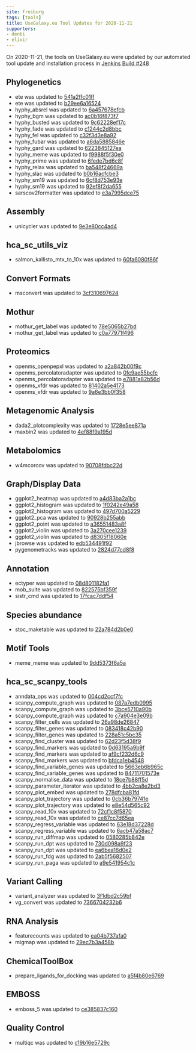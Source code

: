 ```yaml
---
site: freiburg
tags: [tools]
title: UseGalaxy.eu Tool Updates for 2020-11-21
supporters:
- denbi
- elixir
---
```


On 2020-11-21, the tools on UseGalaxy.eu were updated by our automated tool update and installation process in [Jenkins Build #248](https://build.galaxyproject.eu/job/usegalaxy-eu/job/install-tools/#248/)


## Phylogenetics

- ete was updated to [541a2ffc01ff](https://toolshed.g2.bx.psu.edu/view/earlhaminst/ete/541a2ffc01ff)
- ete was updated to [b29ee6a16524](https://toolshed.g2.bx.psu.edu/view/earlhaminst/ete/b29ee6a16524)
- hyphy_absrel was updated to [6a457678efcb](https://toolshed.g2.bx.psu.edu/view/iuc/hyphy_absrel/6a457678efcb)
- hyphy_bgm was updated to [ac0b16f873f7](https://toolshed.g2.bx.psu.edu/view/iuc/hyphy_bgm/ac0b16f873f7)
- hyphy_busted was updated to [9c62228ef17c](https://toolshed.g2.bx.psu.edu/view/iuc/hyphy_busted/9c62228ef17c)
- hyphy_fade was updated to [c1244c2d8bbc](https://toolshed.g2.bx.psu.edu/view/iuc/hyphy_fade/c1244c2d8bbc)
- hyphy_fel was updated to [c32f3d3e8a92](https://toolshed.g2.bx.psu.edu/view/iuc/hyphy_fel/c32f3d3e8a92)
- hyphy_fubar was updated to [a6da5885846e](https://toolshed.g2.bx.psu.edu/view/iuc/hyphy_fubar/a6da5885846e)
- hyphy_gard was updated to [6223845127ea](https://toolshed.g2.bx.psu.edu/view/iuc/hyphy_gard/6223845127ea)
- hyphy_meme was updated to [f9988f5f30e0](https://toolshed.g2.bx.psu.edu/view/iuc/hyphy_meme/f9988f5f30e0)
- hyphy_prime was updated to [6fede7bd6c8f](https://toolshed.g2.bx.psu.edu/view/iuc/hyphy_prime/6fede7bd6c8f)
- hyphy_relax was updated to [ba548f24669a](https://toolshed.g2.bx.psu.edu/view/iuc/hyphy_relax/ba548f24669a)
- hyphy_slac was updated to [b0b16acfcbe3](https://toolshed.g2.bx.psu.edu/view/iuc/hyphy_slac/b0b16acfcbe3)
- hyphy_sm19 was updated to [6cf8d753e93e](https://toolshed.g2.bx.psu.edu/view/iuc/hyphy_sm19/6cf8d753e93e)
- hyphy_sm19 was updated to [92ef8f2da655](https://toolshed.g2.bx.psu.edu/view/iuc/hyphy_sm19/92ef8f2da655)
- sarscov2formatter was updated to [e3a7995dce75](https://toolshed.g2.bx.psu.edu/view/iuc/sarscov2formatter/e3a7995dce75)

## Assembly

- unicycler was updated to [9e3e80cc4ad4](https://toolshed.g2.bx.psu.edu/view/iuc/unicycler/9e3e80cc4ad4)

## hca_sc_utils_viz

- salmon_kallisto_mtx_to_10x was updated to [60fa6080f86f](https://toolshed.g2.bx.psu.edu/view/ebi-gxa/salmon_kallisto_mtx_to_10x/60fa6080f86f)

## Convert Formats

- msconvert was updated to [3cf310697624](https://toolshed.g2.bx.psu.edu/view/galaxyp/msconvert/3cf310697624)

## Mothur

- mothur_get_label was updated to [78e5065b27bd](https://toolshed.g2.bx.psu.edu/view/iuc/mothur_get_label/78e5065b27bd)
- mothur_get_label was updated to [c0a77971f496](https://toolshed.g2.bx.psu.edu/view/iuc/mothur_get_label/c0a77971f496)

## Proteomics

- openms_openpepxl was updated to [a2a842b00f9c](https://toolshed.g2.bx.psu.edu/view/galaxyp/openms_openpepxl/a2a842b00f9c)
- openms_percolatoradapter was updated to [0fc9ae55bcfc](https://toolshed.g2.bx.psu.edu/view/galaxyp/openms_percolatoradapter/0fc9ae55bcfc)
- openms_percolatoradapter was updated to [e7881a82b56d](https://toolshed.g2.bx.psu.edu/view/galaxyp/openms_percolatoradapter/e7881a82b56d)
- openms_xfdr was updated to [81402a5e4173](https://toolshed.g2.bx.psu.edu/view/galaxyp/openms_xfdr/81402a5e4173)
- openms_xfdr was updated to [9a6e3bb0f358](https://toolshed.g2.bx.psu.edu/view/galaxyp/openms_xfdr/9a6e3bb0f358)

## Metagenomic Analysis

- dada2_plotcomplexity was updated to [1728e5ee871a](https://toolshed.g2.bx.psu.edu/view/iuc/dada2_plotcomplexity/1728e5ee871a)
- maxbin2 was updated to [4ef88f9a195d](https://toolshed.g2.bx.psu.edu/view/mbernt/maxbin2/4ef88f9a195d)

## Metabolomics

- w4mcorcov was updated to [90708fdbc22d](https://toolshed.g2.bx.psu.edu/view/eschen42/w4mcorcov/90708fdbc22d)

## Graph/Display Data

- ggplot2_heatmap was updated to [a4d83ba2a1bc](https://toolshed.g2.bx.psu.edu/view/iuc/ggplot2_heatmap/a4d83ba2a1bc)
- ggplot2_histogram was updated to [1f0242e49a58](https://toolshed.g2.bx.psu.edu/view/iuc/ggplot2_histogram/1f0242e49a58)
- ggplot2_histogram was updated to [497d700a5229](https://toolshed.g2.bx.psu.edu/view/iuc/ggplot2_histogram/497d700a5229)
- ggplot2_pca was updated to [90928b255abb](https://toolshed.g2.bx.psu.edu/view/iuc/ggplot2_pca/90928b255abb)
- ggplot2_point was updated to [a36551483a8f](https://toolshed.g2.bx.psu.edu/view/iuc/ggplot2_point/a36551483a8f)
- ggplot2_violin was updated to [3a270cee1239](https://toolshed.g2.bx.psu.edu/view/iuc/ggplot2_violin/3a270cee1239)
- ggplot2_violin was updated to [d8305f18060e](https://toolshed.g2.bx.psu.edu/view/iuc/ggplot2_violin/d8305f18060e)
- jbrowse was updated to [edb534491f92](https://toolshed.g2.bx.psu.edu/view/iuc/jbrowse/edb534491f92)
- pygenometracks was updated to [2824d77cd8f8](https://toolshed.g2.bx.psu.edu/view/iuc/pygenometracks/2824d77cd8f8)

## Annotation

- ectyper was updated to [08d801182fa1](https://toolshed.g2.bx.psu.edu/view/nml/ectyper/08d801182fa1)
- mob_suite was updated to [822575bf359f](https://toolshed.g2.bx.psu.edu/view/nml/mob_suite/822575bf359f)
- sistr_cmd was updated to [17fcac7ddf54](https://toolshed.g2.bx.psu.edu/view/nml/sistr_cmd/17fcac7ddf54)

## Species abundance

- stoc_maketable was updated to [22a784d2b0e0](https://toolshed.g2.bx.psu.edu/view/ecology/stoc_maketable/22a784d2b0e0)

## Motif Tools

- meme_meme was updated to [9dd5373f6a5a](https://toolshed.g2.bx.psu.edu/view/iuc/meme_meme/9dd5373f6a5a)

## hca_sc_scanpy_tools

- anndata_ops was updated to [004cd2ccf7fc](https://toolshed.g2.bx.psu.edu/view/ebi-gxa/anndata_ops/004cd2ccf7fc)
- scanpy_compute_graph was updated to [087a7edb0995](https://toolshed.g2.bx.psu.edu/view/ebi-gxa/scanpy_compute_graph/087a7edb0995)
- scanpy_compute_graph was updated to [3bce5710a90b](https://toolshed.g2.bx.psu.edu/view/ebi-gxa/scanpy_compute_graph/3bce5710a90b)
- scanpy_compute_graph was updated to [c7a904e3e09b](https://toolshed.g2.bx.psu.edu/view/ebi-gxa/scanpy_compute_graph/c7a904e3e09b)
- scanpy_filter_cells was updated to [26a98de26847](https://toolshed.g2.bx.psu.edu/view/ebi-gxa/scanpy_filter_cells/26a98de26847)
- scanpy_filter_genes was updated to [083418c42b90](https://toolshed.g2.bx.psu.edu/view/ebi-gxa/scanpy_filter_genes/083418c42b90)
- scanpy_filter_genes was updated to [228a51c5bc35](https://toolshed.g2.bx.psu.edu/view/ebi-gxa/scanpy_filter_genes/228a51c5bc35)
- scanpy_find_cluster was updated to [62d23f5d38f9](https://toolshed.g2.bx.psu.edu/view/ebi-gxa/scanpy_find_cluster/62d23f5d38f9)
- scanpy_find_markers was updated to [0d63195a9b9f](https://toolshed.g2.bx.psu.edu/view/ebi-gxa/scanpy_find_markers/0d63195a9b9f)
- scanpy_find_markers was updated to [af9cf232d6c9](https://toolshed.g2.bx.psu.edu/view/ebi-gxa/scanpy_find_markers/af9cf232d6c9)
- scanpy_find_markers was updated to [bfdca1eb4548](https://toolshed.g2.bx.psu.edu/view/ebi-gxa/scanpy_find_markers/bfdca1eb4548)
- scanpy_find_variable_genes was updated to [5663eb6b965c](https://toolshed.g2.bx.psu.edu/view/ebi-gxa/scanpy_find_variable_genes/5663eb6b965c)
- scanpy_find_variable_genes was updated to [84711701573e](https://toolshed.g2.bx.psu.edu/view/ebi-gxa/scanpy_find_variable_genes/84711701573e)
- scanpy_normalise_data was updated to [18ce7b88ff5d](https://toolshed.g2.bx.psu.edu/view/ebi-gxa/scanpy_normalise_data/18ce7b88ff5d)
- scanpy_parameter_iterator was updated to [4bb2ca8e2bd3](https://toolshed.g2.bx.psu.edu/view/ebi-gxa/scanpy_parameter_iterator/4bb2ca8e2bd3)
- scanpy_plot_embed was updated to [278dfcba81fd](https://toolshed.g2.bx.psu.edu/view/ebi-gxa/scanpy_plot_embed/278dfcba81fd)
- scanpy_plot_trajectory was updated to [0cb36b79741e](https://toolshed.g2.bx.psu.edu/view/ebi-gxa/scanpy_plot_trajectory/0cb36b79741e)
- scanpy_plot_trajectory was updated to [e8e54d565c92](https://toolshed.g2.bx.psu.edu/view/ebi-gxa/scanpy_plot_trajectory/e8e54d565c92)
- scanpy_read_10x was updated to [72cf1c8f5870](https://toolshed.g2.bx.psu.edu/view/ebi-gxa/scanpy_read_10x/72cf1c8f5870)
- scanpy_read_10x was updated to [ce87cc7d65ea](https://toolshed.g2.bx.psu.edu/view/ebi-gxa/scanpy_read_10x/ce87cc7d65ea)
- scanpy_regress_variable was updated to [63e18d37228d](https://toolshed.g2.bx.psu.edu/view/ebi-gxa/scanpy_regress_variable/63e18d37228d)
- scanpy_regress_variable was updated to [6acb47a58ac7](https://toolshed.g2.bx.psu.edu/view/ebi-gxa/scanpy_regress_variable/6acb47a58ac7)
- scanpy_run_diffmap was updated to [0580285b842e](https://toolshed.g2.bx.psu.edu/view/ebi-gxa/scanpy_run_diffmap/0580285b842e)
- scanpy_run_dpt was updated to [730d098a9f23](https://toolshed.g2.bx.psu.edu/view/ebi-gxa/scanpy_run_dpt/730d098a9f23)
- scanpy_run_dpt was updated to [ea6bea16d0e2](https://toolshed.g2.bx.psu.edu/view/ebi-gxa/scanpy_run_dpt/ea6bea16d0e2)
- scanpy_run_fdg was updated to [2ab5f5682507](https://toolshed.g2.bx.psu.edu/view/ebi-gxa/scanpy_run_fdg/2ab5f5682507)
- scanpy_run_paga was updated to [a9e541954c1c](https://toolshed.g2.bx.psu.edu/view/ebi-gxa/scanpy_run_paga/a9e541954c1c)

## Variant Calling

- variant_analyzer was updated to [3f1dbd2c59bf](https://toolshed.g2.bx.psu.edu/view/iuc/variant_analyzer/3f1dbd2c59bf)
- vg_convert was updated to [7366704232b6](https://toolshed.g2.bx.psu.edu/view/iuc/vg_convert/7366704232b6)

## RNA Analysis

- featurecounts was updated to [ea04b737afa0](https://toolshed.g2.bx.psu.edu/view/iuc/featurecounts/ea04b737afa0)
- migmap was updated to [29ec7b3a458b](https://toolshed.g2.bx.psu.edu/view/iuc/migmap/29ec7b3a458b)

## ChemicalToolBox

- prepare_ligands_for_docking was updated to [a5f4b80e6769](https://toolshed.g2.bx.psu.edu/view/bgruening/prepare_ligands_for_docking/a5f4b80e6769)

## EMBOSS

- emboss_5 was updated to [ce385837c160](https://toolshed.g2.bx.psu.edu/view/devteam/emboss_5/ce385837c160)

## Quality Control

- multiqc was updated to [c19b16e5729c](https://toolshed.g2.bx.psu.edu/view/iuc/multiqc/c19b16e5729c)

